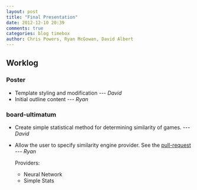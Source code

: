 ```yaml
---
layout: post
title: "Final Presentation"
date: 2012-12-10 20:39
comments: true
categories: blog timebox
author: Chris Powers, Ryan McGowan, David Albert
---
```


## Worklog

### Poster

*   Template styling and modification --- *David*
*   Initial outline content --- *Ryan*

### board-ultimatum

*   Create simple statistical method for determining similarity of games. ---
    *David*
*   Allow the user to specify similarity engine provider. See the
    [pull-request](https://github.com/DRSNJM/board-ultimatum/pull/12) ---
    *Ryan*

    Providers:

    *   Neural Network
    *   Simple Stats
